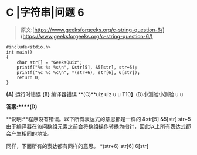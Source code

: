 # C |字符串|问题 6

> 原文:[https://www.geeksforgeeks.org/c-string-question-6/](https://www.geeksforgeeks.org/c-string-question-6/)

```
#include<stdio.h>
int main()
{
    char str[] = "GeeksQuiz";
    printf("%s %s %s\n", &str[5], &5[str], str+5);
    printf("%c %c %c\n", *(str+6), str[6], 6[str]);
    return 0;
}
```

**(A)** 运行时错误
**(B)** 编译器错误
**(C)**uiz uiz
u u
T10】(D)小测验小测验
u u

**答案:****(D)**

**说明:**程序没有错误。以下所有表达式的意思都是一样的
&str[5]
&5[str]
str+5
由于编译器在访问数组元素之前会将数组操作转换为指针，因此以上所有表达式都会产生相同的地址。

同样，下面所有的表达都有同样的意思。
*(str+6)
str[6]
6[str]